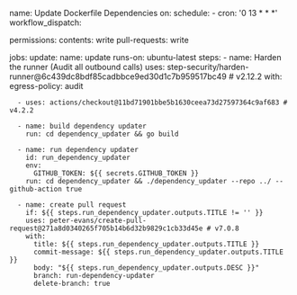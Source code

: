 name: Update Dockerfile Dependencies
on:
  schedule:
    - cron: '0 13 * * *'
  workflow_dispatch:

permissions:
  contents: write
  pull-requests: write

jobs:
  update:
    name: update
    runs-on: ubuntu-latest
    steps:
      - name: Harden the runner (Audit all outbound calls)
        uses: step-security/harden-runner@6c439dc8bdf85cadbbce9ed30d1c7b959517bc49 # v2.12.2
        with:
          egress-policy: audit

      - uses: actions/checkout@11bd71901bbe5b1630ceea73d27597364c9af683 # v4.2.2

      - name: build dependency updater
        run: cd dependency_updater && go build

      - name: run dependency updater
        id: run_dependency_updater
        env:
          GITHUB_TOKEN: ${{ secrets.GITHUB_TOKEN }}
        run: cd dependency_updater && ./dependency_updater --repo ../ --github-action true

      - name: create pull request
        if: ${{ steps.run_dependency_updater.outputs.TITLE != '' }}
        uses: peter-evans/create-pull-request@271a8d0340265f705b14b6d32b9829c1cb33d45e # v7.0.8
        with:
          title: ${{ steps.run_dependency_updater.outputs.TITLE }}
          commit-message: ${{ steps.run_dependency_updater.outputs.TITLE }}
          body: "${{ steps.run_dependency_updater.outputs.DESC }}"
          branch: run-dependency-updater
          delete-branch: true
